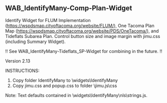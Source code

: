 ## WAB_IdentifyMany-Comp-Plan-Widget
Identify Widget for FLUM Implementation (https://wspdsmap.cityoftacoma.org/website/FLUM/), One Tacoma Plan Map (https://wspdsmap.cityoftacoma.org/website/PDS/OneTacoma/), and Tideflats Subarea Plan. Control button size and image margin with jimu.css (including Summary Widget). 

!! See WAB_IdentifyMany-Tideflats_SP-Widget for combining in the future. !!

Version 2.13

INSTRUCTIONS:
1. Copy folder IdentifyMany to \widgets\IdentifyMany
2. Copy jimu.css and popup.css to folder \jimu.js\css

Note: Text defaults contained in \widgets\IdentifyMany\nls\strings.js.
